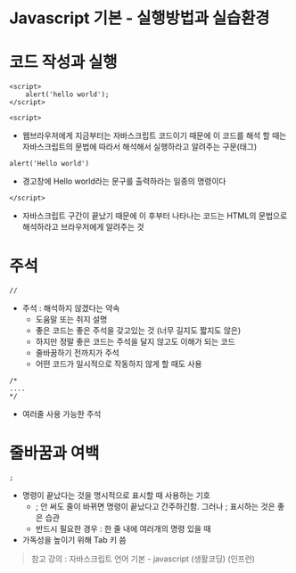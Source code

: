 Javascript 기본 - 실행방법과 실습환경
=====================================

# 코드 작성과 실행
```
<script>   
    alert('hello world');   
</script>   
```
```
<script>
```
* 웹브라우저에게 지금부터는 자바스크립트 코드이기 때문에 이 코드를 해석 할 때는 자바스크립트의 문법에 따라서 해석해서 실행하라고 알려주는 구문(태그)
```
alert('Hello world')
```
* 경고창에 Hello world라는 문구를 출력하라는 일종의 명령이다
```
</script>
```
* 자바스크립트 구간이 끝났기 때문에 이 후부터 나타나는 코드는 HTML의 문법으로 해석하라고 브라우저에게 알려주는 것

# 주석
```
//
```
* 주석 : 해석하지 않겠다는 약속
  * 도움말 또는 취지 설명
  * 좋은 코드는 좋은 주석을 갖고있는 것 (너무 길지도 짧지도 않은)
  * 하지만 정말 좋은 코드는 주석을 달지 않고도 이해가 되는 코드
  * 줄바꿈하기 전까지가 주석
  * 어떤 코드가 일시적으로 작동하지 않게 할 때도 사용
```
/*
....
*/
```
* 여러줄 사용 가능한 주석

# 줄바꿈과 여백
```
;
```
* 명령이 끝났다는 것을 명시적으로 표시할 때 사용하는 기호
  * ; 안 써도 줄이 바뀌면 명령이 끝났다고 간주하긴함. 그러나 ; 표시하는 것은 좋은 습관
  * 반드시 필요한 경우 : 한 줄 내에 여러개의 명령 있을 때
* 가독성을 높이기 위해 Tab 키 씀

> 참고 강의 : 자바스크립트 언어 기본 - javascript (생활코딩) (인프런)

